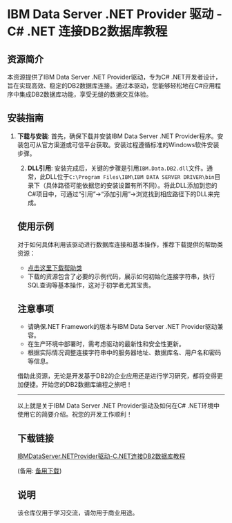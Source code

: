 # IBM Data Server .NET Provider 驱动 - C# .NET 连接DB2数据库教程

## 资源简介

本资源提供了IBM Data Server .NET Provider驱动，专为C# .NET开发者设计，旨在实现高效、稳定的DB2数据库连接。通过本驱动，您能够轻松地在C#应用程序中集成DB2数据库功能，享受无缝的数据交互体验。

## 安装指南

1. **下载与安装**: 首先，确保下载并安装IBM Data Server .NET Provider程序。安装包可从官方渠道或可信平台获取。安装过程遵循标准的Windows软件安装步骤。

   2. **DLL引用**: 安装完成后，关键的步骤是引用`IBM.Data.DB2.dll`文件。通常，此DLL位于`C:\Program Files\IBM\IBM DATA SERVER DRIVER\bin`目录下（具体路径可能依据您的安装设置有所不同）。将此DLL添加到您的C#项目中，可通过“引用”->“添加引用”->浏览找到相应路径下的DLL来完成。

   ## 使用示例

   对于如何具体利用该驱动进行数据库连接和基本操作，推荐下载提供的帮助类资源：
   - [点击这里下载帮助类](https://download.csdn.net/download/yangbo24/12833871)
   - 下载的资源包含了必要的示例代码，展示如何初始化连接字符串，执行SQL查询等基本操作，这对于初学者尤其宝贵。

   ## 注意事项

   - 请确保.NET Framework的版本与IBM Data Server .NET Provider驱动兼容。
   - 在生产环境中部署时，需考虑驱动的最新性和安全性更新。
   - 根据实际情况调整连接字符串中的服务器地址、数据库名、用户名和密码等信息。

   借助此资源，无论是开发基于DB2的企业应用还是进行学习研究，都将变得更加便捷。开始您的DB2数据库编程之旅吧！

   ---

   以上就是关于IBM Data Server .NET Provider驱动及如何在C# .NET环境中使用它的简要介绍。祝您的开发工作顺利！

   ## 下载链接
   [IBMDataServer.NETProvider驱动-C.NET连接DB2数据库教程](https://pan.quark.cn/s/8659d773d1c5) 

   (备用: [备用下载](https://pan.baidu.com/s/1zn98sEhhRlT-GzovhhtXFQ?pwd=1234))

   ## 说明

   该仓库仅用于学习交流，请勿用于商业用途。
